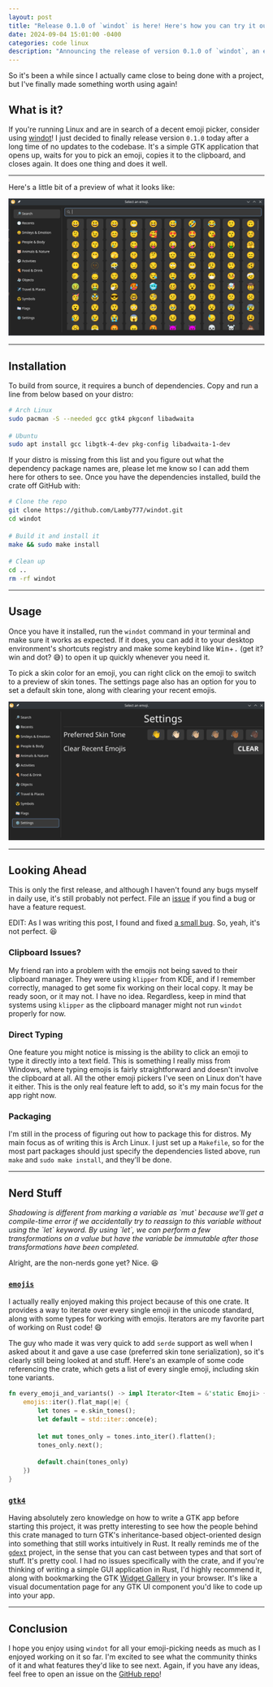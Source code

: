 ```yaml
---
layout: post
title: "Release 0.1.0 of `windot` is here! Here's how you can try it out."
date: 2024-09-04 15:01:00 -0400
categories: code linux
description: "Announcing the release of version 0.1.0 of `windot`, an emoji picker for Linux systems."
---
```


So it's been a while since I actually came close to being done with a project, but I've finally made something worth using again!

## What is it?

If you're running Linux and are in search of a decent emoji picker, consider using [windot][windot]! I just decided to finally release version `0.1.0` today after a long time of no updates to the codebase. It's a simple GTK application that opens up, waits for you to pick an emoji, copies it to the clipboard, and closes again. It does one thing and does it well.

---

Here's a little bit of a preview of what it looks like:

![Hello, world!](/assets/img/windot/main.png)

---

## Installation

To build from source, it requires a bunch of dependencies. Copy and run a line from below based on your distro:

```bash
# Arch Linux
sudo pacman -S --needed gcc gtk4 pkgconf libadwaita

# Ubuntu
sudo apt install gcc libgtk-4-dev pkg-config libadwaita-1-dev
```

If your distro is missing from this list and you figure out what the dependency package names are, please let me know so I can add them here for others to see. Once you have the dependencies installed, build the crate off GitHub with:

```bash
# Clone the repo
git clone https://github.com/Lamby777/windot.git
cd windot

# Build it and install it
make && sudo make install

# Clean up
cd ..
rm -rf windot
```

---

## Usage

Once you have it installed, run the `windot` command in your terminal and make sure it works as expected. If it does, you can add it to your desktop environment's shortcuts registry and make some keybind like <kbd>Win</kbd>+<kbd>.</kbd> (get it? win and dot? 😅) to open it up quickly whenever you need it.

To pick a skin color for an emoji, you can right click on the emoji to switch to a preview of skin tones. The settings page also has an option for you to set a default skin tone, along with clearing your recent emojis.

![Settings](/assets/img/windot/settings.png)

---

## Looking Ahead

This is only the first release, and although I haven't found any bugs myself in daily use, it's still probably not perfect. File an [issue][issues] if you find a bug or have a feature request.

EDIT: As I was writing this post, I found and fixed [a small bug](https://github.com/Lamby777/windot/issues/6). So, yeah, it's not perfect. 😆

### Clipboard Issues?

My friend ran into a problem with the emojis not being saved to their clipboard manager. They were using `klipper` from KDE, and if I remember correctly, managed to get some fix working on their local copy. It may be ready soon, or it may not. I have no idea. Regardless, keep in mind that systems using `klipper` as the clipboard manager might not run `windot` properly for now.

### Direct Typing

One feature you might notice is missing is the ability to click an emoji to type it directly into a text field. This is something I really miss from Windows, where typing emojis is fairly straightforward and doesn't involve the clipboard at all. All the other emoji pickers I've seen on Linux don't have it either. This is the only real feature left to add, so it's my main focus for the app right now.

### Packaging

I'm still in the process of figuring out how to package this for distros. My main focus as of writing this is Arch Linux. I just set up a `Makefile`, so for the most part packages should just specify the dependencies listed above, run `make` and `sudo make install`, and they'll be done.

---

## Nerd Stuff

<em>
  Shadowing is different from marking a variable as `mut` because we’ll get a compile-time error if we accidentally try to reassign to this variable without using the `let` keyword. By using `let`, we can perform a few transformations on a value but have the variable be immutable after those transformations have been completed.
</em>

Alright, are the non-nerds gone yet? Nice. 😆

### [`emojis`][emojis-crate]

I actually really enjoyed making this project because of this one crate. It provides a way to iterate over every single emoji in the unicode standard, along with some types for working with emojis. Iterators are my favorite part of working on Rust code! 😄

The guy who made it was very quick to add `serde` support as well when I asked about it and gave a use case (preferred skin tone serialization), so it's clearly still being looked at and stuff. Here's an example of some code referencing the crate, which gets a list of every single emoji, including skin tone variants.

```rust
fn every_emoji_and_variants() -> impl Iterator<Item = &'static Emoji> {
    emojis::iter().flat_map(|e| {
        let tones = e.skin_tones();
        let default = std::iter::once(e);

        let mut tones_only = tones.into_iter().flatten();
        tones_only.next();

        default.chain(tones_only)
    })
}
```

### [`gtk4`][gtk4-crate]

Having absolutely zero knowledge on how to write a GTK app before starting this project, it was pretty interesting to see how the people behind this crate managed to turn GTK's inheritance-based object-oriented design into something that still works intuitively in Rust. It really reminds me of the [`gdext`](https://github.com/godot-rust/gdext/) project, in the sense that you can cast between types and that sort of stuff. It's pretty cool. I had no issues specifically with the crate, and if you're thinking of writing a simple GUI application in Rust, I'd highly recommend it, along with bookmarking the GTK [Widget Gallery](https://docs.gtk.org/gtk4/visual_index.html) in your browser. It's like a visual documentation page for any GTK UI component you'd like to code up into your app.

---

## Conclusion

I hope you enjoy using `windot` for all your emoji-picking needs as much as I enjoyed working on it so far. I'm excited to see what the community thinks of it and what features they'd like to see next. Again, if you have any ideas, feel free to open an issue on the [GitHub repo][issues]!

[windot]: https://github.com/Lamby777/windot
[issues]: https://github.com/Lamby777/windot/issues
[emojis-crate]: https://crates.io/crates/emojis
[gtk4-crate]: https://crates.io/crates/gtk4
